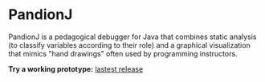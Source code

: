 # PandionJ
PandionJ is a pedagogical debugger for Java that combines static analysis (to classify variables according to their role) and a graphical visualization that mimics "hand drawings" often used by programming instructors.  

**Try a working prototype:** [lastest release](https://github.com/andre-santos-pt/pandionj/releases/tag/v0.1.5)
